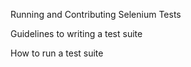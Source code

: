 Running and Contributing Selenium Tests

Guidelines to writing a test suite

How to run a test suite
